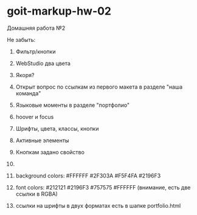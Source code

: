 # goit-markup-hw-02

Домашняя работа №2

Не забыть:

1. Фильтр/кнопки
2. WebStudio два цвета
3. Якоря?
4. Открыт вопрос по ссылкам из первого макета в разделе "наша команда"
5. Языковые моменты в разделе "портфолио"
6. hoover и focus
7. Шрифты, цвета, классы, кнопки
8. Активные элементы
9. Кнопкам задано свойство
10.

11. background colors: #FFFFFF #2F303A #F5F4FA #2196F3 
12. font colors: #212121 #2196F3 #757575 #FFFFFF (внимание, есть две ссылки в RGBA) 
13. ссылки на шрифты в двух форматах есть в шапке portfolio.html
